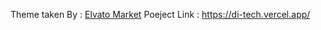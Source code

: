 Theme taken By : [Elvato Market](https://themeforest.net/)
Poeject Link : https://di-tech.vercel.app/
